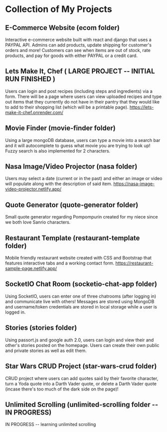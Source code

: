 # Collection of My Projects

## E-Commerce Website (ecom folder)

Interactive e-commerce website built with react and django that uses a PAYPAL API. Admins can add products, update shipping for customer's orders and more! Customers can see when items are out of stock, rate products, and pay for goods with either PAYPAL or a credit card.

## Lets Make It, Chef ( LARGE PROJECT --  INITIAL RUN FINISHED ) 

Users can login and post recipes (including steps and ingredients) via a form. There will be a page where users can view uploaded recipes and type out items that they currently do not have in their pantry that they would like to add to their shopping list (which will be a printable page). 
https://lets-make-it-chef.onrender.com/

## Movie Finder (movie-finder folder)

Using a large mongoDB database, users can type a movie into a search bar and it will autocomplete to guess what movie you are trying to look up! Fuzzy search is also implemented for 2 characters.

## Nasa Image/Video Projector (nasa folder)

Users may select a date (current or in the past) and either an image or video will populate along with the description of said item.
https://nasa-image-video-projector.netlify.app/

## Quote Generator (quote-generator folder)

Small quote generator regarding Pompompurin created for my niece since we both love Sanrio characters. 

## Restaurant Template (restaurant-template folder)

Mobile friendly restaurant website created with CSS and Bootstrap that features interactive tabs and a working contact form. 
https://restaurant-sample-page.netlify.app/

## SocketIO Chat Room (socketio-chat-app folder)

Using SocketIO, users can enter one of three chatrooms (after logging in) and communicate live with others! Messages are stored using MongoDB and username/token credentials are stored in local storage while a user is logged in.

## Stories (stories folder)

Using passort.js and google auth 2.0, users can login and view their and other's stories posted on the homepage. Users can create their own public and private stories as well as edit them. 

## Star Wars CRUD Project (star-wars-crud folder) 

CRUD project where users can add quotes said by their favorite character, turn a Yoda quote into a Darth Vader quote, or delete a Darth Vader quote (incase there's too much of the dark side on the page)!

## Unlimited Scrolling (unlimited-scrolling folder -- IN PROGRESS)

IN PROGRESS -- learning unlimited scrolling 
